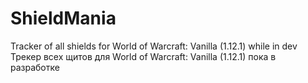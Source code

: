 # ShieldMania
Tracker of all shields for World of Warcraft: Vanilla (1.12.1)
while in dev
Трекер всех щитов для World of Warcraft: Vanilla (1.12.1)
пока в разработке
